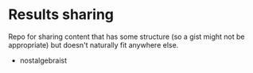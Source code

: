 # Results sharing

Repo for sharing content that has some structure (so a gist might not be appropriate) but doesn't naturally fit anywhere else.

- nostalgebraist